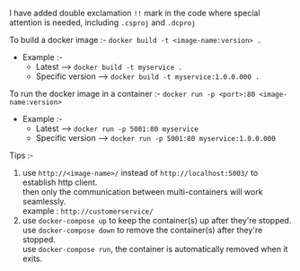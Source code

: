 
I have added double exclamation `!!` mark in the code where special attention is needed, including `.csproj` and `.dcproj`

To build a docker image :- `docker build -t <image-name:version> .`

* Example :-
	* Latest --> `docker build -t myservice .`
	* Specific version --> `docker build -t myservice:1.0.0.000 .`

To run the docker image in a container :- `docker run -p <port>:80 <image-name:version>`

* Example :-
	* Latest --> `docker run -p 5001:80 myservice`
	* Specific version --> `docker run -p 5001:80 myservice:1.0.0.000`

Tips :-

1. use `http://<image-name>/` instead of `http://localhost:5003/` to establish http client.\
   then only the communication between multi-containers will work seamlessly.\
   example : `http://customerservice/`
2. use `docker-compose up` to keep the container(s) up after they're stopped.\
   use `docker-compose down` to remove the container(s) after they're stopped.\
   use `docker-compose run`, the container is automatically removed when it exits.
